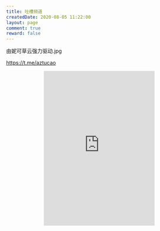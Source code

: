 ```yaml
---
title: 吐槽频道
createdDate: 2020-08-05 11:22:00
layout: page
comment: true
reward: false
---
```

由妮可草云强力驱动.jpg

<https://t.me/aztucao>

<div style="min-height: 30em; display: flex; flex-direction: column; justify-content: stretch; align-items: center;">
  <iframe style="height: 100%; flex: 1 1 auto;" src="https://rants.nichi.workers.dev/aztucao" frameborder="0"></iframe>
</div>
